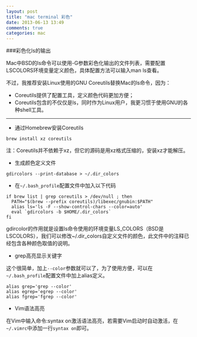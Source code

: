```yaml
---
layout: post
title: "mac terminal 彩色"
date: 2013-06-13 13:49
comments: true
categories: mac
---
```

###彩色化ls的输出

Mac中BSD的ls命令可以使用-G参数彩色化输出的文件列表，需要配置LSCOLORS环境变量定义颜色，具体配置方法可以输入man ls查看。

不过，我推荐安装Linux使用的GNU Coreutils替换Mac的ls命令，因为：

* Coreutils提供了配置工具，定义颜色代码更加方便；
* Coreutils包含的不仅仅是ls，同时作为Linux用户，我更习惯于使用GNU的各种shell工具。

---

* 通过Homebrew安装Coreutils

```
brew install xz coreutils
```
注：Coreutils并不依赖于xz，但它的源码是用xz格式压缩的，安装xz才能解压。

* 生成颜色定义文件

```
gdircolors --print-database > ~/.dir_colors
```
* 在`~/.bash_profile`配置文件中加入以下代码

```
if brew list | grep coreutils > /dev/null ; then
  PATH="$(brew --prefix coreutils)/libexec/gnubin:$PATH"
  alias ls='ls -F --show-control-chars --color=auto'
  eval `gdircolors -b $HOME/.dir_colors`
fi
```
gdircolor的作用就是设置ls命令使用的环境变量LS_COLORS（BSD是LSCOLORS），我们可以修改~/.dir_colors自定义文件的颜色，此文件中的注释已经包含各种颜色取值的说明。

* grep高亮显示关键字

这个很简单，加上`--color`参数就可以了，为了使用方便，可以在`~/.bash_profile`配置文件中加上alias定义。

```
alias grep='grep --color'
alias egrep='egrep --color'
alias fgrep='fgrep --color'
```

* Vim语法高亮

在Vim中输入命令:syntax on激活语法高亮，若需要Vim启动时自动激活，在`~/.vimrc`中添加一行`syntax on`即可。